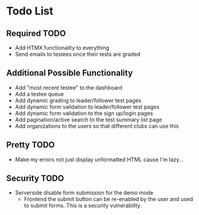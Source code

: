 # Todo List

## Required TODO
- Add HTMX functionality to everything
- Send emails to testees once their tests are graded

## Additional Possible Functionality
- Add "most recent testee" to the dashboard
- Add a testee queue
- Add dynamic grading to leader/follower test pages
- Add dynamic form validation to leader/follower test pages
- Add dynamic form validation to the sign up/login pages
- Add pagination/active search to the test summary list page
- Add organizations to the users so that different clubs can use this

## Pretty TODO
- Make my errors not just display unformatted HTML cause I'm lazy...

## Security TODO
- Serverside disable form submission for the demo mode
    - Frontend the submit button can be re-enabled by the user and used to submit forms. This is a security vulnerability.



